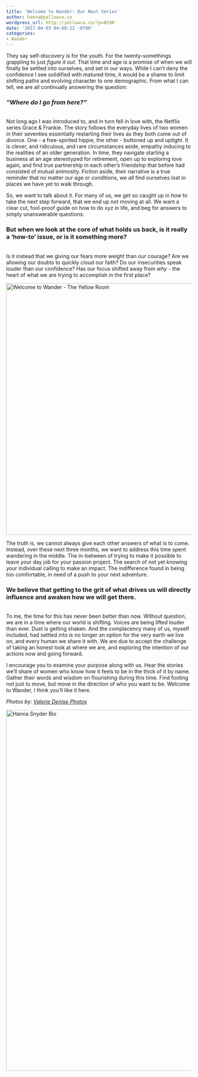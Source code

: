 ```yaml
---
title: 'Welcome to Wander: Our Next Series'
author: hanna@yellowco.co
wordpress_url: http://yellowco.co/?p=8290
date: '2017-04-03 04:00:22 -0700'
categories:
- Wander
---
```

<p><span style="font-weight: 400;">They say self-discovery is for the youth. For the twenty-somethings grappling to just </span><i><span style="font-weight: 400;">figure it out</span></i><span style="font-weight: 400;">. That time and age is a promise of when we will finally be settled into ourselves, and set in our ways. While I can&rsquo;t deny the confidence I see solidified with matured time, it would be a shame to limit shifting paths and evolving character to one demographic. From what I can tell, we are all continually answering the question:</span></p>
<h3><em><b>&ldquo;Where do I go from here?&rdquo;</b></em></h3><br />
<span style="font-weight: 400;">Not long ago I was introduced to, and in turn fell in love with, the Netflix series Grace &amp; Frankie. The story follows the everyday lives of two women in their seventies essentially restarting their lives as they both come out of divorce. One - a free-spirited hippie, the other - buttoned up and uptight. It is clever, and ridiculous, and rare circumstances aside, empathy inducing to the realities of an older generation. In time, they navigate starting a business at an age stereotyped for retirement, open up to exploring love again, and find true partnership in each other&rsquo;s friendship that before had consisted of mutual animosity. Fiction aside, their narrative is a true reminder that no matter our age or conditions, we </span><i><span style="font-weight: 400;">all</span></i><span style="font-weight: 400;"> find ourselves lost in places we have yet to walk through.</span></p>
<p><span style="font-weight: 400;">So, we want to talk about it. For many of us, we get so caught up in </span><i><span style="font-weight: 400;">how</span></i><span style="font-weight: 400;"> to take the next step forward, that we end up not moving at all. We want a clear cut, fool-proof guide on how to do xyz in life, and beg for answers to simply unanswerable questions.</span></p>
<h3><strong>But when we look at the core of what holds us back, is it really a &lsquo;how-to&rsquo; issue, or is it something more?</strong></h3><br />
<span style="font-weight: 400;">Is it instead that we giving our fears more weight than our courage? Are we allowing our doubts to quickly cloud our faith? Do our insecurities speak louder than our confidence?&nbsp;</span>Has our focus shifted away from <i>why</i> - the heart of what we are trying to accomplish in the first place?</p>
<p><img class="aligncenter size-full wp-image-8302" src="http://yellowco.co/wp-content/uploads/2017/04/ValerieDenisePhotos-82.jpg" alt="Welcome to Wander - The Yellow Room" width="1024" height="683" /></p>
<p><span style="font-weight: 400;">The truth is, we cannot always give each other answers of what is to come. Instead, over these next three months, we want to address this time spent wandering in the middle. The in-between of trying to make it possible to leave your day job for your passion project. The search of not yet knowing your individual calling to make an impact. The indifference found in being too comfortable, in need of a push to your next adventure.</span></p>
<h3><span style="font-weight: 400;"><strong>We believe that getting to the grit of what drives us will directly influence and awaken how we will get there.</strong></span></h3><br />
<span style="font-weight: 400;">To me, the time for this has never been better than now. Without question, we are in a time where our world is shifting. Voices are being lifted louder than ever. Dust is getting shaken. And the complacency many of us, myself included, had settled into is no longer an option for the very earth we live on, and every human we share it with. We are due to accept the challenge of taking an honest look at where we are, and exploring the intention of our actions now and going forward. </span></p>
<p><span style="font-weight: 400;">I encourage you to examine your purpose along with us. Hear the stories we&rsquo;ll share of women who know how it feels to be in the thick of it by name. Gather their words and wisdom on flourishing during this time. Find footing not just to move, but move in the direction of who you want to be. Welcome to Wander, I think you&rsquo;ll like it here.</span></p>
<p><em>Photos by: <a href="http://www.valeriedenisephotos.com/" target="_blank">Valerie Denise Photos</a></em></p>
<p><a href="http://www.hannasnyder.com" target="_blank"><img class="aligncenter wp-image-8312 size-full" src="http://yellowco.co/wp-content/uploads/2017/04/HANNA-BIO-1.jpg" alt="Hanna Snyder Bio" width="2699" height="980" /></a></p>
<p>&nbsp;</p>
